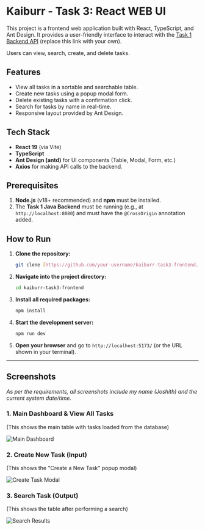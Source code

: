 # Kaiburr - Task 3: React WEB UI

This project is a frontend web application built with React, TypeScript, and Ant Design. It provides a user-friendly interface to interact with the [Task 1 Backend API](https://github.com/your-username/kaiburr-task1-backend) (replace this link with your own).

Users can view, search, create, and delete tasks.

## Features

* View all tasks in a sortable and searchable table.
* Create new tasks using a popup modal form.
* Delete existing tasks with a confirmation click.
* Search for tasks by name in real-time.
* Responsive layout provided by Ant Design.

## Tech Stack

* **React 19** (via Vite)
* **TypeScript**
* **Ant Design (antd)** for UI components (Table, Modal, Form, etc.)
* **Axios** for making API calls to the backend.

## Prerequisites

1.  **Node.js** (v18+ recommended) and **npm** must be installed.
2.  The **Task 1 Java Backend** must be running (e.g., at `http://localhost:8080`) and must have the `@CrossOrigin` annotation added.

## How to Run

1.  **Clone the repository:**
    ```bash
    git clone [https://github.com/your-username/kaiburr-task3-frontend.git](https://github.com/your-username/kaiburr-task3-frontend.git)
    ```

2.  **Navigate into the project directory:**
    ```bash
    cd kaiburr-task3-frontend
    ```

3.  **Install all required packages:**
    ```bash
    npm install
    ```

4.  **Start the development server:**
    ```bash
    npm run dev
    ```

5.  **Open your browser** and go to `http://localhost:5173/` (or the URL shown in your terminal).

---

## Screenshots

*As per the requirements, all screenshots include my name (Joshith) and the current system date/time.*

### 1. Main Dashboard & View All Tasks
(This shows the main table with tasks loaded from the database)

![Main Dashboard](https://github.com/your-username/kaiburr-task3-frontend/path/to/your/main-dashboard-screenshot.png)

### 2. Create New Task (Input)
(This shows the "Create a New Task" popup modal)

![Create Task Modal](https://github.com/your-username/kaiburr-task3-frontend/path/to/your/create-task-screenshot.png)

### 3. Search Task (Output)
(This shows the table after performing a search)

![Search Results](https://github.com/your-username/kaiburr-task3-frontend/path/to/your/search-result-screenshot.png)
